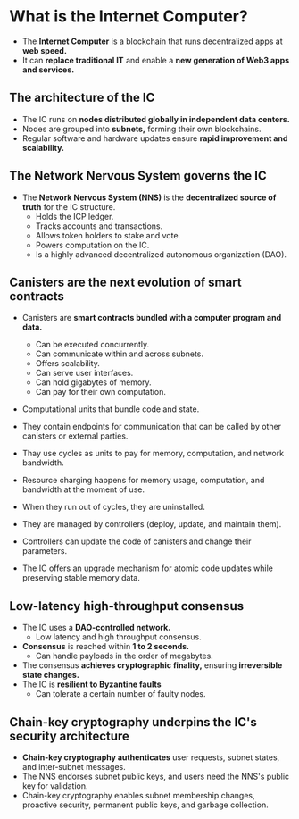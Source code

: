 # What is the Internet Computer?

-   The **Internet Computer** is a blockchain that runs decentralized apps at **web speed.**
-   It can **replace traditional IT** and enable a **new generation of Web3 apps and services.**

## The architecture of the IC

-   The IC runs on **nodes distributed globally in independent data centers.**
-   Nodes are grouped into **subnets,** forming their own blockchains.
-   Regular software and hardware updates ensure **rapid improvement and scalability.**

## The Network Nervous System governs the IC

-   The **Network Nervous System (NNS)** is the **decentralized source of truth** for the IC structure.
    -   Holds the ICP ledger.
    -   Tracks accounts and transactions.
    -   Allows token holders to stake and vote.
    -   Powers computation on the IC.
    -   Is a highly advanced decentralized autonomous organization (DAO).

## Canisters are the next evolution of smart contracts

-   Canisters are **smart contracts bundled with a computer program and data.**

    -   Can be executed concurrently.
    -   Can communicate within and across subnets.
    -   Offers scalability.
    -   Can serve user interfaces.
    -   Can hold gigabytes of memory.
    -   Can pay for their own computation.

-   Computational units that bundle code and state.
-   They contain endpoints for communication that can be called by other canisters or external parties.
-   Thay use cycles as units to pay for memory, computation, and network bandwidth.
-   Resource charging happens for memory usage, computation, and bandwidth at the moment of use.
-   When they run out of cycles, they are uninstalled.
-   They are managed by controllers (deploy, update, and maintain them).
-   Controllers can update the code of canisters and change their parameters.
-   The IC offers an upgrade mechanism for atomic code updates while preserving stable memory data.

## Low-latency high-throughput consensus

-   The IC uses a **DAO-controlled network.**
    -   Low latency and high throughput consensus.
-   **Consensus** is reached within **1 to 2 seconds.**
    -   Can handle payloads in the order of megabytes.
-   The consensus **achieves cryptographic finality,** ensuring **irreversible state changes.**
-   The IC is **resilient to Byzantine faults**
    -   Can tolerate a certain number of faulty nodes.

## Chain-key cryptography underpins the IC's security architecture

-   **Chain-key cryptography authenticates** user requests, subnet states, and inter-subnet messages.
-   The NNS endorses subnet public keys, and users need the NNS's public key for validation.
-   Chain-key cryptography enables subnet membership changes, proactive security, permanent public keys, and garbage collection.
